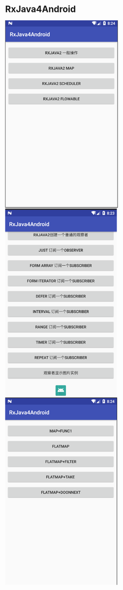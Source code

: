 # RxJava4Android
![Alt text](https://github.com/1314hwl/RxJava4Android/blob/master/raw/rxjava0.png)
![Alt text](https://github.com/1314hwl/RxJava4Android/blob/master/raw/rxjava1.png)
![Alt text](https://github.com/1314hwl/RxJava4Android/blob/master/raw/rxjava2.png)
